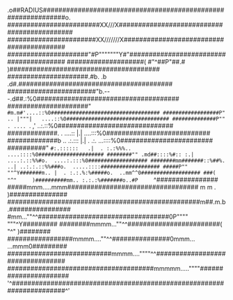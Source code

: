.o##RADIUS##############################################################o.
########################XX///X############################################
#######################XX///////X#########################################
#####################"#P"""""""Y#"########################################
####################( #"^##P"##.# )#######################################
#####################.#b.  .b .d#.########################################
#######################"b.---.d##.:%0#####################################
#####################"  `#m.m#'....::%0###################################
##################P"  .. |"""|   ....::%0#################################
##############P"" . .... `. ,'      ..:.::%0##############################
#############.  . ....::  |.|         ....:::%0###########################
#############b .. .:.:::  |.|  . .:.     ...::::%0########################
##########"  `#:.::::::   .|  . :.:%%%..   ....::::%0#####################
########"" .md##::::%#:: :.| ....:.::%%#o.  ....:.:::%0###################
########mm#######::%##%. ..| ..:.:.::%%###o.  .....::::###################
#####P""    ""^Y#######m.. |  . :.:.%:%#####o.  ..mm^^0###################
###(     "^"     )##########mm.. :.:.:%#######o..#P     `^################
#####mmm.....mmm################################## m  m . )###############
##################################################m##.m.b.################
#mm...""^^##################################0P""""          """^Y#########
########mmmm...""^^########################(         "^"         )########
#################mmmm....""^^###############0mmm...       ...mmm0#########
###########################mmmm....""""^^#################################
######################################mmmmm.....""""######################
'^######################################################################^'




